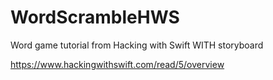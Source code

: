 # WordScrambleHWS
Word game tutorial from Hacking with Swift WITH storyboard

https://www.hackingwithswift.com/read/5/overview
